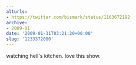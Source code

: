 ```yaml
---
alturls:
- https://twitter.com/bismark/status/1163672192
archive:
- 2009-01
date: '2009-01-31T03:21:20+00:00'
slug: '1233372080'
---
```


watching hell's kitchen. love this show.

